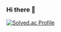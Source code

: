### Hi there 👋
[![Solved.ac Profile](http://mazassumnida.wtf/api/generate_badge?boj=jeen0112)](https://solved.ac/jeen0112)
<!--
**JEENSUNG/JEENSUNG** is a ✨ _special_ ✨ repository because its `README.md` (this file) appears on your GitHub profile.

Here are some ideas to get you started:

- 🔭 I’m currently working on ...
- 🌱 I’m currently learning ...
- 👯 I’m looking to collaborate on ...
- 🤔 I’m looking for help with ...
- 💬 Ask me about ...
- 📫 How to reach me: ...
- 😄 Pronouns: ...
- ⚡ Fun fact: ...
-->

